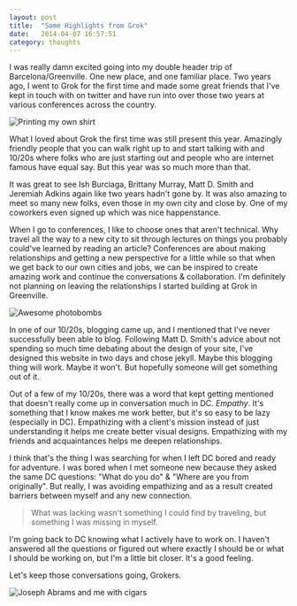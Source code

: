 ```yaml
---
layout: post
title:  "Some Highlights from Grok"
date:   2014-04-07 16:57:51
category: thoughts
---
```


I was really damn excited going into my double header trip of Barcelona/Greenville. One new place, and one familiar place. Two years ago, I went to Grok for the first time and made some great friends that I've kept in touch with on twitter and have run into over those two years at various conferences across the country.

![Printing my own shirt](http://distilleryimage9.ak.instagram.com/5c5aeff6bb5311e3b33a12e185860505_8.jpg)

What I loved about Grok the first time was still present this year. Amazingly friendly people that you can walk right up to and start talking with and 10/20s where folks who are just starting out and people who are internet famous have equal say. But this year was so much more than that.

It was great to see Ish Burciaga, Brittany Murray, Matt D. Smith and Jeremiah Adkins again like two years hadn't gone by. It was also amazing to meet so many new folks, even those in my own city and close by. One of my coworkers even signed up which was nice happenstance.

When I go to conferences, I like to choose ones that aren't technical. Why travel all the way to a new city to sit through lectures on things you probably could've learned by reading an article? Conferences are about making relationships and getting a new perspective for a little while so that when we get back to our own cities and jobs, we can be inspired to create amazing work and continue the conversations & collaboration. I'm definitely not planning on leaving the relationships I started building at Grok in Greenville.

![Awesome photobombs](http://distilleryimage0.ak.instagram.com/848591d4bc3911e3b7d60002c99b1c44_8.jpg)

In one of our 10/20s, blogging came up, and I mentioned that I've never successfully been able to blog. Following Matt D. Smith's advice about not spending so much time debating about the design of your site, I've designed this website in two days and chose jekyll. Maybe this blogging thing will work. Maybe it won't. But hopefully someone will get something out of it.

Out of a few of my 10/20s, there was a word that kept getting mentioned that doesn't really come up in conversation much in DC. *Empathy*. It's something that I know makes me work better, but it's so easy to be lazy (especially in DC). Empathizing with a client's mission instead of just understanding it helps me create better visual designs. Empathizing with my friends and acquaintances helps me deepen relationships. 

I think that's the thing I was searching for when I left DC bored and ready for adventure. I was bored when I met someone new because they asked the same DC questions: "What do you do" & "Where are you from originally". But really, I was avoiding empathizing and as a result created barriers between myself and any new connection. 

>What was lacking wasn't something I could find by traveling, but something I was missing in myself.

I'm going back to DC knowing what I actively have to work on. I haven't answered all the questions or figured out where exactly I should be or what I should be working on, but I'm a little bit closer. It's a good feeling.

Let's keep those conversations going, Grokers.

![Joseph Abrams and me with cigars](http://distilleryimage10.ak.instagram.com/c64c7854bc7e11e3affe0002c9c90082_8.jpg)